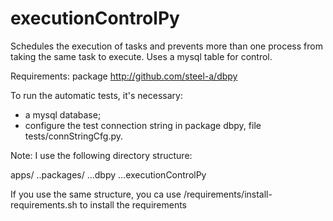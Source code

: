 # executionControlPy
Schedules the execution of tasks and prevents more than one process from taking the same task to execute. Uses a mysql table for control.

Requirements: package http://github.com/steel-a/dbpy

To run the automatic tests, it's necessary:
- a mysql database;
- configure the test connection string in package dbpy, file tests/connStringCfg.py.

Note: I use the following directory structure:

apps/
..packages/
...dbpy
...executionControlPy

If you use the same structure, you ca use /requirements/install-requirements.sh to install the requirements